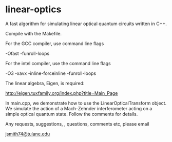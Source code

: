 # linear-optics
A fast algorithm for simulating linear optical quantum circuits written in C++.

Compile with the Makefile.

For the GCC compiler, use command line flags

  -Ofast -funroll-loops

For the intel compiler, use the command line flags

  -O3 -xavx -inline-forceinline -funroll-loops

The linear algebra, Eigen, is required:

  http://eigen.tuxfamily.org/index.php?title=Main_Page

In main.cpp, we demonstrate how to use the LinearOpticalTransform object. We simulate the action of a Mach-Zehnder interferometer acting on a simple optical quantum state. Follow the comments for details.

Any requests, suggestions, , questions, comments etc, please email

  jsmith74@tulane.edu

